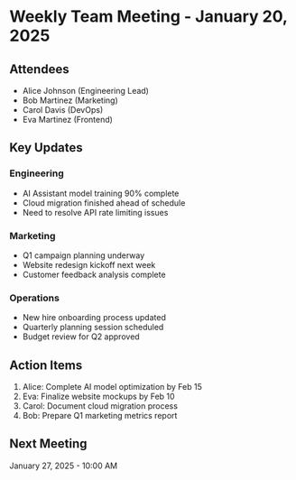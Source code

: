 # Weekly Team Meeting - January 20, 2025

## Attendees
- Alice Johnson (Engineering Lead)
- Bob Martinez (Marketing)
- Carol Davis (DevOps)
- Eva Martinez (Frontend)

## Key Updates

### Engineering
- AI Assistant model training 90% complete
- Cloud migration finished ahead of schedule
- Need to resolve API rate limiting issues

### Marketing
- Q1 campaign planning underway
- Website redesign kickoff next week
- Customer feedback analysis complete

### Operations  
- New hire onboarding process updated
- Quarterly planning session scheduled
- Budget review for Q2 approved

## Action Items
1. Alice: Complete AI model optimization by Feb 15
2. Eva: Finalize website mockups by Feb 10
3. Carol: Document cloud migration process
4. Bob: Prepare Q1 marketing metrics report

## Next Meeting
January 27, 2025 - 10:00 AM
